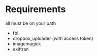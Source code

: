 # Requirements
all must be on your path
- fbi
- dropbox_uploader (with access token)
- imagemagick
- exiftran